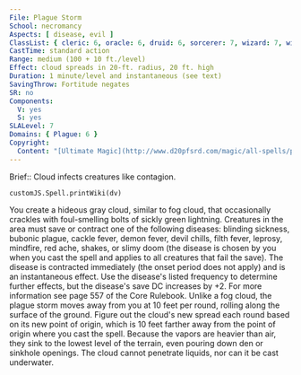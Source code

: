 ```yaml
---
File: Plague Storm
School: necromancy
Aspects: [ disease, evil ]
ClassList: { cleric: 6, oracle: 6, druid: 6, sorcerer: 7, wizard: 7, witch: 6 }
CastTime: standard action
Range: medium (100 + 10 ft./level)
Effect: cloud spreads in 20-ft. radius, 20 ft. high
Duration: 1 minute/level and instantaneous (see text)
SavingThrow: Fortitude negates
SR: no
Components:
  V: yes
  S: yes
SLALevel: 7
Domains: { Plague: 6 }
Copyright:
  Content: "[Ultimate Magic](http://www.d20pfsrd.com/magic/all-spells/p/plague-storm)"
---
```

Brief:: Cloud infects creatures like contagion.

```dataviewjs
customJS.Spell.printWiki(dv)
```

You create a hideous gray cloud, similar to fog cloud, that occasionally crackles with foul-smelling bolts of sickly green lightning. Creatures in the area must save or contract one of the following diseases: blinding sickness, bubonic plague, cackle fever, demon fever, devil chills, filth fever, leprosy, mindfire, red ache, shakes, or slimy doom (the disease is chosen by you when you cast the spell and applies to all creatures that fail the save). The disease is contracted immediately (the onset period does not apply) and is an instantaneous effect. Use the disease's listed frequency to determine further effects, but the disease's save DC increases by +2. For more information see page 557 of the Core Rulebook.  Unlike a fog cloud, the plague storm moves away from you at 10 feet per round, rolling along the surface of the ground.  Figure out the cloud's new spread each round based on its new point of origin, which is 10 feet farther away from the point of origin where you cast the spell.  Because the vapors are heavier than air, they sink to the lowest level of the terrain, even pouring down den or sinkhole openings. The cloud cannot penetrate liquids, nor can it be cast underwater.
